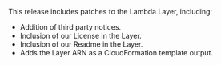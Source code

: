 This release includes patches to the Lambda Layer, including:

- Addition of third party notices.
- Inclusion of our License in the Layer.
- Inclusion of our Readme in the Layer.
- Adds the Layer ARN as a CloudFormation template output.
  